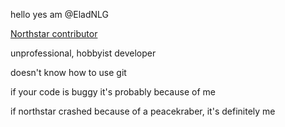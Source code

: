 hello yes am @EladNLG

[Northstar contributor](https://github.com/R2Northstar/)

unprofessional, hobbyist developer

doesn't know how to use git

if your code is buggy it's probably because of me

if northstar crashed because of a peacekraber, it's definitely me
